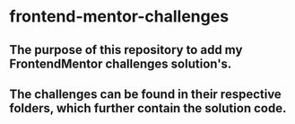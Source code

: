 # frontend-mentor-challenges

## The purpose of this repository to add my FrontendMentor challenges solution's.
## The challenges can be found in their respective folders, which further contain the solution code.
